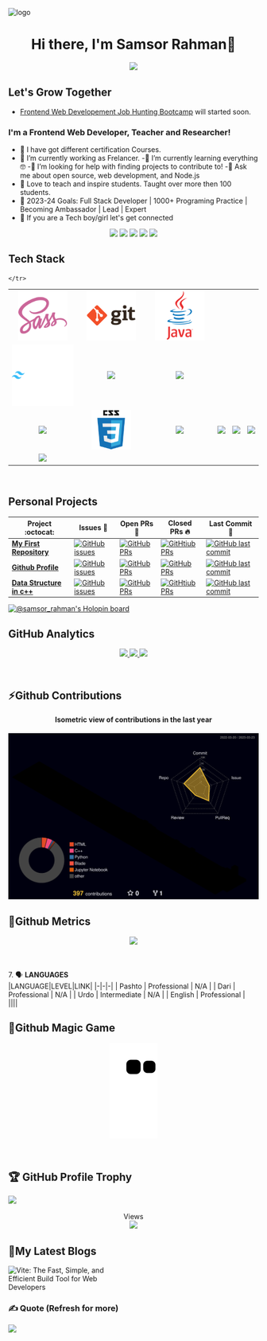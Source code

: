 
![logo](https://github.com/samsorrahman/samsorrahman/blob/main/Banner.png)
<body>
  <div align="center">
    <h1> Hi there, I'm Samsor Rahman👋<a href="#"></h1>
  </div>
<p align="center">
<a href="https://github.com/samsorrahman"><img src="https://readme-typing-svg.herokuapp.com?lines=JavaScript+Developer;HTML+CSS+Developer;Front+End+Web+Developer;Graphic+Designer&center=true&width=500&height=50"></a>
	
 ## Let's Grow Together
- [Frontend Web Developement Job Hunting Bootcamp](https://github.com/samsorrahman/samsorrahman1) will started soon.




	


### I'm a Frontend Web Developer, Teacher and Researcher!
- 🔭 I have got different certification Courses.
- 🔭 I’m currently working as Frelancer.
-🌱 I’m currently learning everything 🤓
-🤝 I’m looking for help with finding projects to contribute to!
-💬 Ask me about open source, web development, and Node.js
- 📢 Love to teach and inspire students. Taught over more then 100 students.
- 🥅 2023-24 Goals: Full Stack Developer | 1000+ Programing Practice | Becoming Ambassador | Lead | Expert
- 💎 If you are a Tech boy/girl let's get connected  

<p align="center">
<a href="https://www.linkedin.com/in/samsor-rahman"><img src="https://img.shields.io/badge/-Samsor%20Rahman-0077B5?style=flat&logo=Linkedin&logoColor=white"/></a>
<a href="mailto:rahmansamsor82@gmail.com"><img src="https://img.shields.io/badge/-samsor@gmail.com-D14836?style=flat&logo=Gmail&logoColor=white"/></a>
<a href="https://www.instagram.com/samsor_rahman/"><img src="https://img.shields.io/badge/-@samsorrahman-E4405F?style=flat&logo=Instagram&logoColor=white"/></a>
<a href="https://leetcode.com/samsor/"><img src="https://img.shields.io/badge/-/samsorrahman-e8b519?style=flat&logo=leetcode&logoColor=black"/></a>
<a href="https://twitter.com/samsor_rahman/"><img src="https://img.shields.io/badge/-/samsor_rahman-e8b519?style=flat&logo=Twitter&logoColor=white"/></a>
 </p>

 
<h2>Tech Stack</h2>

<table width="100">
	<tr>
    <td align='center' width="150">
        <img src="https://github.com/devicons/devicon/blob/master/icons/sass/sass-original.svg" width="100">
    </td>

	

 <td align='center' width="200">
        <img src="https://github.com/devicons/devicon/blob/master/icons/git/git-original-wordmark.svg" width="100">
    </td>
	 <td align='center' width="200">
        <img src="https://github.com/devicons/devicon/blob/master/icons/java/java-original-wordmark.svg" width="100">
    </td>


		
	

		


	
<tr>

 <td align='center' width="200">
        <img src="https://github.com/devicons/devicon/blob/master/icons/tailwindcss/tailwindcss-original-wordmark.svg" width="170">
    </td>
     <td align='center' width="200">
        <img src="https://github.com/abranhe/programming-languages-logos/blob/master/src/javascript/javascript.svg" width="90">
    </td>
	
 <td align='center' width="200">
        <img src="https://github.com/samsorrahman/devicon/blob/master/icons/github/github-original-wordmark.svg" width="100">
    </td>
	
	
	
</tr>	
	
	
 
<tr>
    <td align='center'>
        <img src="https://upload.wikimedia.org/wikipedia/commons/thumb/3/38/HTML5_Badge.svg/600px-HTML5_Badge.svg.png"  width="80">
    </td>
    <td align='center'>
        <img src="https://raw.githubusercontent.com/devicons/devicon/0d6c64dbbf311879f7d563bfc3ccf559f9ed111c/icons/css3/css3-original-wordmark.svg" width="80">
    </td>
 <td align='center'>
        <img src="https://github.com/bestofjs/bestofjs-webui/blob/master/public/logos/vscode.svg" width="80">
    </td>
     <td align='center'>
        <img src="https://download.logo.wine/logo/Microsoft_Azure/Microsoft_Azure-Logo.wine.png">
    </td>


 

  
   

  <td align='center'>
        <img src="https://download.logo.wine/logo/MySQL/MySQL-Logo.wine.png" >
    </td>
    <td align='center'>
        <img src="https://encrypted-tbn0.gstatic.com/images?q=tbn:ANd9GcQ4tQ6ZxMVlObIH08ozYIuAgzbirwoLN5gPPcbd94BLkA72Bvv0gBXSxNrOCaNGHAaoG14&usqp=CAU" width="80">
    </td>
</tr>
    <tr>
	    	 <td align='center' width="200">
        <img src="https://github.com/samsorrahman/devicon/blob/master/icons/cplusplus/cplusplus-original.svg" width="100">
    </td>

	    
	</tr>
	
</table>
</p>

 
<br>


## Personal Projects

|      Project :octocat:   |     Issues :bug:   | Open PRs :bell:  | Closed PRs :fire:  | Last Commit 🚩
|-------------|-------------------|---|---| ----|
| [**My First Repository**](https://github.com/samsorrahman/samsorrahman) | [![GitHub issues](https://img.shields.io/github/issues/samsorrahman/samsorrahman?color=green&logo=github&style=flat)](https://github.com/samsorrahman/samsorrahman/issues) | [![GitHub PRs](https://img.shields.io/github/issues-pr/samsorrahman/samsorrahman?style=flat&logo=github)](https://github.com/samsorrahman/samsorrahman/pulls)  | [![GitHtiub PRs](https://img.shields.io/github/issues-pr-closed/samsorrahman/samsorrahman?style=flat&color=critical&logo=github)](https://github.com/samsorrahman/samsorrahman/pulls?q=is%3Apr+is%3Aclosed)  |[![GitHub last commit](https://img.shields.io/github/last-commit/samsorrahman/samsorrahman?color=blue&logo=github&style=flat)](https://github.com/samsorrahman/samsorrahman/commits/) |
| [**Github Profile**](https://github.com/samsorrahman/samsorrahman) | [![GitHub issues](https://img.shields.io/github/issues/samsorrahman/samsorrahman?color=green&logo=github&style=flat)](https://github.com/samsorrahman/samsorrahman/issues) | [![GitHub PRs](https://img.shields.io/github/issues-pr/samsorrahman/samsorrahman?style=flat&logo=github)](https://github.com/samsorrahman/samsorrahman/pulls)  | [![GitHub PRs](https://img.shields.io/github/issues-pr-closed/samsorrahman/samsorrahman?style=flat&color=critical&logo=github)](https://github.com/samsorrahman/samsorrahman/pulls?q=is%3Apr+is%3Aclosed)   |[![GitHub last commit](https://img.shields.io/github/last-commit/samsorrahman/samsorrahman?color=blue&logo=github&style=flat)](https://github.com/samsorrahman/samsorrahman/commits/) |
| [**Data Structure in c++**](https://github.com/samsorrahman/Data-Structure-in-c-) | [![GitHub issues](https://img.shields.io/github/issues/samsorrahman/samsorrahman?color=green&logo=github&style=flat)](https://github.com/samsorrahman/samsorrahman/issues) | [![GitHub PRs](https://img.shields.io/github/issues-pr/samsorrahman/samsorrahman?style=flat&logo=github)](https://github.com/samsorrahman/samsorrahman/pulls)  | [![GitHtiub PRs](https://img.shields.io/github/issues-pr-closed/samsorrahman/samsorrahman?style=flat&color=critical&logo=github)](https://github.com/samsorrahman/samsorrahman/pulls?q=is%3Apr+is%3Aclosed)  |[![GitHub last commit](https://img.shields.io/github/last-commit/samsorrahman/samsorrahman?color=blue&logo=github&style=flat)](https://github.com/samsorrahman/samsorrahman/commits/) |


[![@samsor_rahman's Holopin board](https://holopin.io/api/user/board?user=samsor_rahman)](https://holopin.io/@samsor_rahman)

	
 
 <h2>GitHub Analytics
 </h2>

<p align="center">
<a href="https://github.com/samsorrahman">
  <img height="180em" src="https://github-readme-stats.vercel.app/api?username=samsorrahman&show_icons=true&theme=algolia&include_all_commits=true&count_private=true"/>
  <img height="180em" src="https://github-readme-stats-eight-theta.vercel.app/api/top-langs/?username=samsorrahman&layout=compact&langs_count=8&theme=algolia"/>
</a>
  <img width="70%" src="https://github-readme-streak-stats.herokuapp.com/?user=samsorrahman&show_icons=true&locale=en&layout=demo&theme=algolia" />
</p>
</p>
<br>
	

	
	
## ⚡️Github Contributions
	
<h4 align="center">Isometric view of contributions in the last year</h4>
<p align="center">
	<a href="./profile-3d-contrib/profile-night-rainbow.svg">
		<img width="900em" src="./profile-3d-contrib/profile-night-rainbow.svg">
	</a>
</p>


## 🚀Github Metrics

<p align="center">
	<img width="625em" src="https://github.com/samsorrahman/samsorrahman/blob/main/github-metrics.svg" />
</p>
	


<br><br>7.  🗣️ **LANGUAGES**<br>
|LANGUAGE|LEVEL|LINK|
|-|-|-|
| Pashto | Professional | N/A |
| Dari | Professional | N/A |
| Urdo | Intermediate | N/A |
| English | Professional |	
||||





## 🐛Github Magic Game
<p align="center">
  <img src="https://github.com/samsorrahman/samsorrahman/raw/output/github-contribution-grid-snake.svg" alt="snake"></center>
</p>
<br>
<h2 >🏆 GitHub Profile Trophy</h2>
<p>
<a href="https://github.com/samsorrahman">
  <img src="https://github-profile-trophy.vercel.app/?username=samsorrahman&theme=matrix&column=8&margin-w=15&margin-h=15"/>

</a>
</p>
<p align="center"> 
  Views<br>
  <img src="https://profile-counter.glitch.me/samsorrahman/count.svg" />
</p>

## 🐛My Latest Blogs
<p align="left">
<a href="https://samsor.hashnode.dev/" title="Vite: The Fast, Simple, and Efficient Build Tool for Web Developers"><img src="https://cdn.hashnode.com/res/hashnode/image/upload/v1677410821617/44177c26-8010-4cee-800a-466390c86d83.png" alt="Vite: The Fast, Simple, and Efficient Build Tool for Web Developers" width="250px" align="left" /></a>
<br><br>
<br>
	
### ✍️ Quote (Refresh for more)
![](https://quotes-github-readme.vercel.app/api?type=horizontal&theme=radical)

<br>







